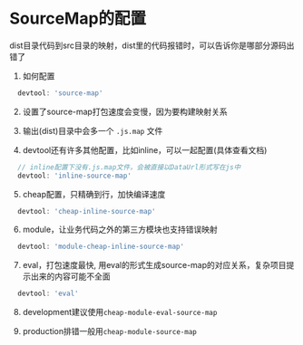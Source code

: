 # SourceMap的配置

dist目录代码到src目录的映射，dist里的代码报错时，可以告诉你是哪部分源码出错了

1. 如何配置

  ```js
    devtool: 'source-map'
  ```

2. 设置了source-map打包速度会变慢，因为要构建映射关系

3. 输出(dist)目录中会多一个 `.js.map` 文件

4. devtool还有许多其他配置，比如inline，可以一起配置(具体查看文档)
  ```js
    // inline配置下没有.js.map文件，会被直接以DataUrl形式写在js中
    devtool: 'inline-source-map'
  ```
  
5. cheap配置，只精确到行，加快编译速度
  ```js
    devtool: 'cheap-inline-source-map'
  ```  
  
6. module，让业务代码之外的第三方模块也支持错误映射
  ```js
    devtool: 'module-cheap-inline-source-map'
  ```  
  
7. eval，打包速度最快, 用eval的形式生成source-map的对应关系，复杂项目提示出来的内容可能不全面
  ```js
    devtool: 'eval'
  ```

8. development建议使用`cheap-module-eval-source-map`

9. production排错一般用`cheap-module-source-map`
